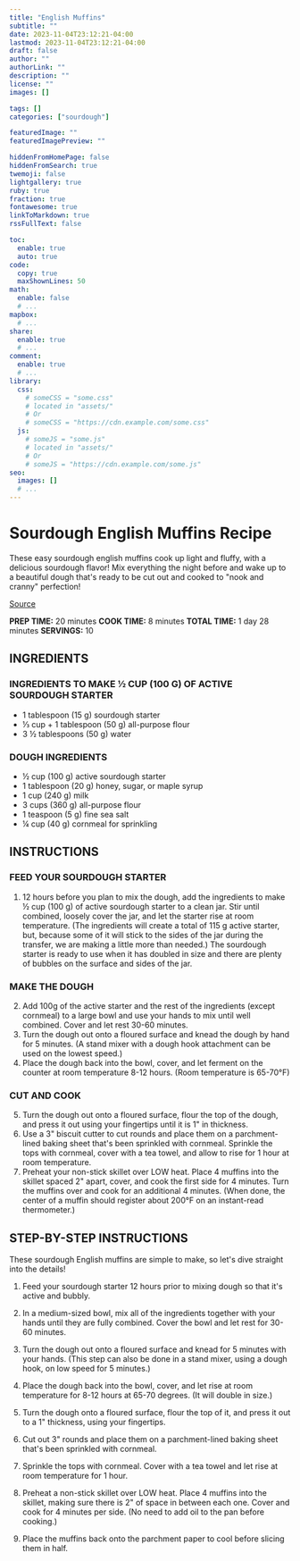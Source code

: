 ```yaml
---
title: "English Muffins"
subtitle: ""
date: 2023-11-04T23:12:21-04:00
lastmod: 2023-11-04T23:12:21-04:00
draft: false
author: ""
authorLink: ""
description: ""
license: ""
images: []

tags: []
categories: ["sourdough"]

featuredImage: ""
featuredImagePreview: ""

hiddenFromHomePage: false
hiddenFromSearch: true
twemoji: false
lightgallery: true
ruby: true
fraction: true
fontawesome: true
linkToMarkdown: true
rssFullText: false

toc:
  enable: true
  auto: true
code:
  copy: true
  maxShownLines: 50
math:
  enable: false
  # ...
mapbox:
  # ...
share:
  enable: true
  # ...
comment:
  enable: true
  # ...
library:
  css:
    # someCSS = "some.css"
    # located in "assets/"
    # Or
    # someCSS = "https://cdn.example.com/some.css"
  js:
    # someJS = "some.js"
    # located in "assets/"
    # Or
    # someJS = "https://cdn.example.com/some.js"
seo:
  images: []
  # ...
---
```


# Sourdough English Muffins Recipe

These easy sourdough english muffins cook up light and fluffy, with a delicious sourdough flavor! Mix everything the night before and wake up to a
beautiful dough that's ready to be cut out and cooked to "nook and cranny" perfection!

[Source](https://littlespoonfarm.com/sourdough-english-muffins-recipe/)

**PREP TIME:** 20 minutes
**COOK TIME:** 8 minutes
**TOTAL TIME:** 1 day 28 minutes
**SERVINGS:** 10

## INGREDIENTS

### INGREDIENTS TO MAKE ½ CUP (100 G) OF ACTIVE SOURDOUGH STARTER

- 1 tablespoon (15 g) sourdough starter
- ⅓ cup + 1 tablespoon (50 g) all-purpose flour
- 3 ½ tablespoons (50 g) water

### DOUGH INGREDIENTS

- ½ cup (100 g) active sourdough starter
- 1 tablespoon (20 g) honey, sugar, or maple syrup
- 1 cup (240 g) milk
- 3 cups (360 g) all-purpose flour
- 1 teaspoon (5 g) fine sea salt
- ¼ cup (40 g) cornmeal for sprinkling

## INSTRUCTIONS

### FEED YOUR SOURDOUGH STARTER

1. 12 hours before you plan to mix the dough, add the ingredients to make ½ cup (100 g) of active sourdough starter to a clean jar. Stir until combined, loosely cover the jar, and let the starter rise at room temperature. (The ingredients will create a total of 115 g active starter, but, because some of it will stick to the sides of the jar during the transfer, we are making a little more than needed.) The sourdough starter is ready to use when it has doubled in size and there are plenty of bubbles on the surface and sides of the jar.

### MAKE THE DOUGH

2. Add 100g of the active starter and the rest of the ingredients (except cornmeal) to a large bowl and use your hands to mix until well combined. Cover and let rest 30-60 minutes.
3. Turn the dough out onto a floured surface and knead the dough by hand for 5 minutes. (A stand mixer with a dough hook attachment can be used on the lowest speed.)
4. Place the dough back into the bowl, cover, and let ferment on the counter at room temperature 8-12 hours. (Room temperature is 65-70°F)

### CUT AND COOK

5. Turn the dough out onto a floured surface, flour the top of the dough, and press it out using your fingertips until it is 1" in thickness.
6. Use a 3" biscuit cutter to cut rounds and place them on a parchment-lined baking sheet that's been sprinkled with cornmeal. Sprinkle the tops with cornmeal, cover with a tea towel, and allow to rise for 1 hour at room temperature.
7. Preheat your non-stick skillet over LOW heat. Place 4 muffins into the skillet spaced 2" apart, cover, and cook the first side for 4 minutes. Turn the muffins over and cook for an additional 4 minutes. (When done, the center of a muffin should register about 200°F on an instant-read thermometer.)

## STEP-BY-STEP INSTRUCTIONS

These sourdough English muffins are simple to make, so let's dive straight into the details!

1. Feed your sourdough starter 12 hours prior to mixing dough so that it's active and bubbly.

2. In a medium-sized bowl, mix all of the ingredients together with your hands until they are fully combined. Cover the bowl and let rest for 30-60 minutes.

3. Turn the dough out onto a floured surface and knead for 5 minutes with your hands. (This step can also be done in a stand mixer, using a dough hook, on low speed for 5 minutes.)

4. Place the dough back into the bowl, cover, and let rise at room temperature for 8-12 hours at 65-70 degrees. (It will double in size.)

5. Turn the dough onto a floured surface, flour the top of it, and press it out to a 1" thickness, using your fingertips.

6. Cut out 3" rounds and place them on a parchment-lined baking sheet that's been sprinkled with cornmeal.

7. Sprinkle the tops with cornmeal. Cover with a tea towel and let rise at room temperature for 1 hour.

8. Preheat a non-stick skillet over LOW heat. Place 4 muffins into the skillet, making sure there is 2" of space in between each one. Cover and cook for 4 minutes per side. (No need to add oil to the pan before cooking.)

9. Place the muffins back onto the parchment paper to cool before slicing them in half.

